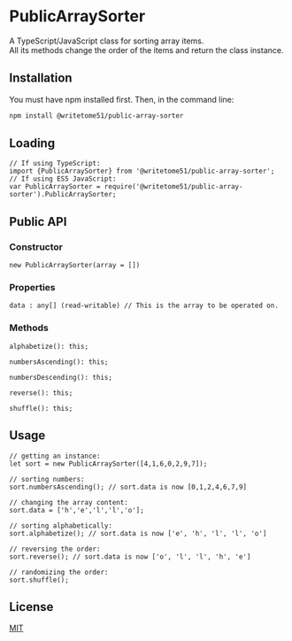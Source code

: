 # PublicArraySorter

A TypeScript/JavaScript class for sorting array items.  
All its methods change the order of the items and return the class instance.

## Installation

You must have npm installed first.  Then, in the command line:

```bash
npm install @writetome51/public-array-sorter
```

## Loading
```
// If using TypeScript:
import {PublicArraySorter} from '@writetome51/public-array-sorter';
// If using ES5 JavaScript:
var PublicArraySorter = require('@writetome51/public-array-sorter').PublicArraySorter;
```


## Public API

### Constructor
```
new PublicArraySorter(array = [])
```

### Properties

```
data : any[] (read-writable) // This is the array to be operated on.
```

### Methods

```
alphabetize(): this;

numbersAscending(): this;

numbersDescending(): this;

reverse(): this;

shuffle(): this;
```



## Usage

```
// getting an instance:
let sort = new PublicArraySorter([4,1,6,0,2,9,7]);

// sorting numbers:
sort.numbersAscending(); // sort.data is now [0,1,2,4,6,7,9]

// changing the array content:
sort.data = ['h','e','l','l','o'];

// sorting alphabetically:
sort.alphabetize(); // sort.data is now ['e', 'h', 'l', 'l', 'o']

// reversing the order:
sort.reverse(); // sort.data is now ['o', 'l', 'l', 'h', 'e']

// randomizing the order:
sort.shuffle();

```


## License
[MIT](https://choosealicense.com/licenses/mit/)
